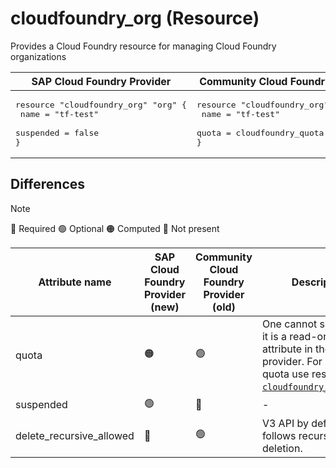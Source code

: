 # cloudfoundry_org (Resource)

Provides a Cloud Foundry resource for managing Cloud Foundry organizations


|  SAP Cloud Foundry Provider |Community Cloud Foundry Provider |
| -- | -- |
|  <pre>resource "cloudfoundry_org" "org" {</br>  name      = "tf-test"</br>  suspended = false</br>}</br></pre> |<pre>resource "cloudfoundry_org" "org" {</br>    name = "tf-test"</br>    quota = cloudfoundry_quota.runaway.id</br>}</br></pre> |

## Differences

> [!NOTE]  
> 🔵 Required  🟢 Optional 🟠 Computed  🔴 Not present

| Attribute name | SAP Cloud Foundry Provider (new)|  Community Cloud Foundry Provider (old) | Description |
| --- | --- | --- | --- |
| quota | 🟠| 🟢 | One cannot set quota as it is a read-only attribute in the current provider. For setting quota use resource [`cloudfoundry_org_quota`](/docs/resources/org_quota.md). |
| suspended | 🟢 | 🔴 | - |
| delete_recursive_allowed | 🔴 | 🟢 | V3 API by default follows recursive deletion. |

